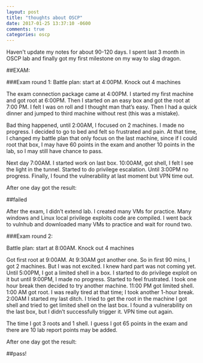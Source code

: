 ```yaml
---
layout: post
title: "thoughts about OSCP"
date: 2017-01-25 13:37:10 -0600
comments: true
categories: oscp
---
```


Haven't update my notes for about 90-120 days. I spent last 3 month in OSCP lab and finally got my first milestone on my way to slag dragon.


<!--more-->

##EXAM:

###Exam round 1:
Battle plan: start at 4:00PM. Knock out 4 machines

The exam connection package came at 4:00PM. I started my first machine and got root at 6:00PM. Then I started on an easy box and got the root at 7:00 PM. I felt I was on roll and I thought man that’s easy. Then I had a quick dinner and jumped to third machine without rest (this was a mistake).

Bad thing happened, until 2:00AM, I focused on 2 machines. I made no progress. I decided to go to bed and felt so frustrated and pain. At that time, I changed my battle plan that only focus on the last machine, since if I could root that box, I may have 60 points in the exam and another 10 points in the lab, so I may still have chance to pass.

Next day 7:00AM. I started work on last box. 10:00AM, got shell, I felt I see the light in the tunnel. Started to do privilege escalation. Until 3:00PM no progress. Finally, I found the vulnerability at last moment but VPN time out.

After one day got the result:

##failed

After the exam, I didn’t extend lab. I created many VMs for practice. Many windows and Linux local privilege exploits code are compiled. I went back to vulnhub and downloaded many VMs to practice and wait for round two.

###Exam round 2:

Battle plan: start at 8:00AM. Knock out 4 machines

Got first root at 9:00AM. At 9:30AM got another one. So in first 90 mins, I got 2 machines. But I was not excited. I knew hard part was not coming yet. Until 5:00PM, I got a limited shell in a box. I started to do privilege exploit on it but until 9:00PM, I made no progress. Started to feel frustrated. I took one hour break then decided to try another machine. 11:00 PM got limited shell. 1:00 AM got root. I was really tired at that time; I took another 1-hour break. 2:00AM I started my last ditch. I tried to get the root in the machine I got shell and tried to get limited shell on the last box. I found a vulnerability on the last box, but I didn’t successfully trigger it. VPN time out again.

The time I got 3 roots and 1 shell. I guess I got 65 points in the exam and there are 10 lab report points may be added.

After one day got the result:

##pass!


